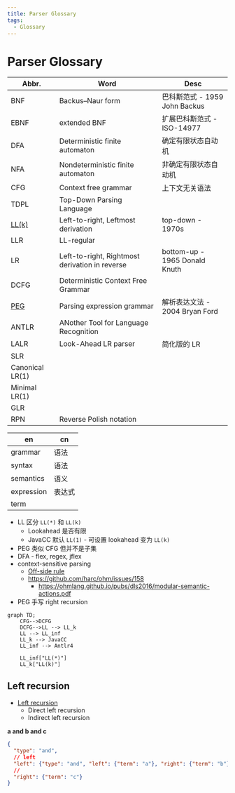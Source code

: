 ```yaml
---
title: Parser Glossary
tags:
  - Glossary
---
```


# Parser Glossary

| Abbr.           | Word                                           | Desc                           |
| --------------- | ---------------------------------------------- | ------------------------------ |
| BNF             | Backus–Naur form                               | 巴科斯范式 - 1959 John Backus  |
| EBNF            | extended BNF                                   | 扩展巴科斯范式 - ISO-14977     |
| DFA             | Deterministic finite automaton                 | 确定有限状态自动机             |
| NFA             | Nondeterministic finite automaton              | 非确定有限状态自动机           |
| CFG             | Context free grammar                           | 上下文无关语法                 |
| TDPL            | Top-Down Parsing Language                      |
| [LL(k)]         | Left-to-right, Leftmost derivation             | top-down - 1970s               |
| LLR             | LL-regular                                     |
| LR              | Left-to-right, Rightmost derivation in reverse | bottom-up - 1965 Donald Knuth  |
| DCFG            | Deterministic Context Free Grammar             |
| [PEG]           | Parsing expression grammar                     | 解析表达文法 - 2004 Bryan Ford |
| ANTLR           | ANother Tool for Language Recognition          |
| LALR            | Look-Ahead LR parser                           | 简化版的 LR                    |
| SLR             |
| Canonical LR(1) |
| Minimal LR(1)   |
| GLR             |
| RPN             | Reverse Polish notation                        |

| en         | cn     |
| ---------- | ------ |
| grammar    | 语法   |
| syntax     | 语法   |
| semantics  | 语义   |
| expression | 表达式 |
| term       |

[ll(k)]: https://en.wikipedia.org/wiki/LL_parser
[peg]: ./peg.md

- LL 区分 `LL(*)` 和 `LL(k)`
  - Lookahead 是否有限
  - JavaCC 默认 `LL(1)` - 可设置 lookahead 变为 `LL(k)`
- PEG 类似 CFG 但并不是子集
- DFA - flex, regex, jflex
- context-sensitive parsing
  - [Off-side rule](https://en.wikipedia.org/wiki/Off-side_rule)
  - https://github.com/harc/ohm/issues/158
    - https://ohmlang.github.io/pubs/dls2016/modular-semantic-actions.pdf
- PEG 手写 right recursion

```mermaid
graph TD;
    CFG-->DCFG
    DCFG-->LL --> LL_k
    LL --> LL_inf
    LL_k --> JavaCC
    LL_inf --> Antlr4

    LL_inf["LL(*)"]
    LL_k["LL(k)"]
```

## Left recursion
- [Left recursion](https://en.wikipedia.org/wiki/Left_recursion)
  - Direct left recursion
  - Indirect left recursion

**a and b and c**

```json
{
  "type": "and",
  // left
  "left": {"type": "and", "left": {"term": "a"}, "right": {"term": "b"}},
  //
  "right": {"term": "c"}
}
```

